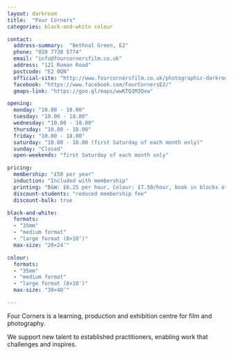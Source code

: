 ```yaml
---
layout: darkroom
title:  "Four Corners"
categories: black-and-white colour

contact:
  address-summary:  "Bethnal Green, E2"
  phone: "020 7738 5774"
  email: "info@fourcornersfilm.co.uk"
  address: "121 Roman Road"
  postcode: "E2 0QN"
  official-site: "http://www.fourcornersfilm.co.uk/photographic-darkrooms-london"
  facebook: "https://www.facebook.com/FourCornersE2/"
  gmaps-link: "https://goo.gl/maps/wwKTQ1M3Qvw"

opening:
  monday: "10.00 - 18.00"
  tuesday: "10.00 - 18.00"
  wednesday: "10.00 - 18.00"
  thursday: "10.00 - 18.00"
  friday: "10.00 - 18.00"
  saturday: "10.00 - 18.00 (first Saturday of each month only)"
  sunday: "Closed"
  open-weekends: "first Saturday of each month only"

pricing:
  membership: "£50 per year"
  induction: "Included with membership"
  printing: "B&W: £6.25 per hour, Colour: £7.50/hour, book in blocks of 4 hours only"
  discount-students: "reduced membership fee"
  discount-bulk: true

black-and-white:
  formats:
  - "35mm"
  - "medium format"
  - "large format (8×10″)"
  max-size: "20×24″"

colour:
  formats:
  - "35mm"
  - "medium format"
  - "large format (8×10″)"
  max-size: "30×40″"

---
```


Four Corners is a learning, production and exhibition centre for film and photography.  

We support new talent to established practitioners, enabling work that challenges and inspires.
